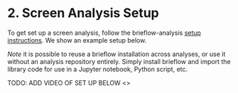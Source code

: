 # 2. Screen Analysis Setup

To get set up a screen analysis, follow the brieflow-analysis [setup instructions](https://github.com/cheeseman-lab/brieflow-analysis?tab=readme-ov-file#set-up).
We show an example setup below.

*Note* it is possible to reuse a brieflow installation across analyses, or use it without an analysis repository entirely.
Simply install brieflow and import the library code for use in a Jupyter notebook, Python script, etc.

TODO: ADD VIDEO OF SET UP BELOW
<>

